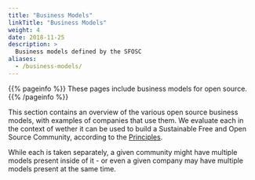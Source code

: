 ```yaml
---
title: "Business Models"
linkTitle: "Business Models"
weight: 4
date: 2018-11-25
description: >
  Business models defined by the SFOSC
aliases: 
  - /business-models/
---
```


{{% pageinfo %}}
These pages include business models for open source.
{{% /pageinfo %}}

This section contains an overview of the various open source business models, with
examples of companies that use them. We evaluate each in the context of wether it
can be used to build a Sustainable Free and Open Source Community, according to
the [Principles](/docs/principles/).

While each is taken separately, a given community might have multiple models present
inside of it - or even a given company may have multiple models present at the 
same time.
